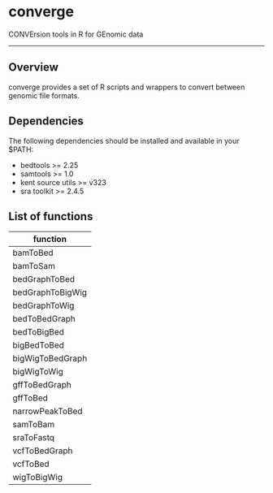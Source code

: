 # converge
CONVErsion tools in R for GEnomic data

---

## Overview

converge provides a set of R scripts and wrappers to convert between genomic file formats.

## Dependencies

The following dependencies should be installed and available in your $PATH:
- bedtools >= 2.25
- samtools >= 1.0
- kent source utils >= v323
- sra toolkit >= 2.4.5

## List of functions

|function|
|--------|
|bamToBed|
|bamToSam|
|bedGraphToBed|
|bedGraphToBigWig|
|bedGraphToWig|
|bedToBedGraph|
|bedToBigBed|
|bigBedToBed|
|bigWigToBedGraph|
|bigWigToWig|
|gffToBedGraph|
|gffToBed|
|narrowPeakToBed|
|samToBam|
|sraToFastq|
|vcfToBedGraph|
|vcfToBed|
|wigToBigWig|

